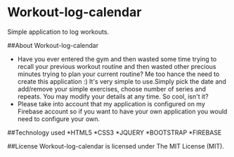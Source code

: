 # Workout-log-calendar
Simple application to log workouts.

##About Workout-log-calendar
* Have you ever entered the gym and then wasted some time trying to recall your previous workout routine and then wasted other precious minutes trying to plan your current routine? Me too hance the need to create this application :)
It's very simple to use.Simply pick the date and add/remove your simple exercises, choose number of series and repeats.
You may modify your details at any time. So cool, isn't it?
* Please take into account that my application is configured on my Firebase account so if you want to have your own application you would need to configure your own.

##Technology used
*HTML5
*CSS3
*JQUERY
*BOOTSTRAP
*FIREBASE

##License
Workout-log-calendar is licensed under The MIT License (MIT).

